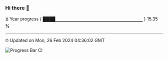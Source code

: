 ### Hi there 👋

⏳ Year progress { ████▁▁▁▁▁▁▁▁▁▁▁▁▁▁▁▁▁▁▁▁▁▁▁▁▁▁ } 15.35 %

---

⏰ Updated on Mon, 26 Feb 2024 04:36:02 GMT

![Progress Bar CI](https://github.com/IshwaranRudhara/GIT-ACTION/workflows/Progress%20Bar%20CI/badge.svg)
